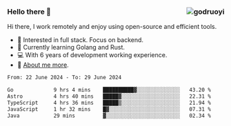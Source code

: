 ### Hello there 👋 <img align="right" src="https://github-readme-stats.vercel.app/api?username=godruoyi&show_icons=true" alt="godruoyi" />

Hi there, I work remotely and enjoy using open-source and efficient tools.

- 🔭 Interested in full stack. Focus on backend.
- 🌱 Currently learning Golang and Rust.
- 💻 With 6 years of development working experience.
- 👒 [About me more](https://godruoyi.com/posts/about-godruoyi).



<!--START_SECTION:waka-->

```txt
From: 22 June 2024 - To: 29 June 2024

Go             9 hrs 4 mins    ██████████▓░░░░░░░░░░░░░░   43.20 %
Astro          4 hrs 40 mins   █████▓░░░░░░░░░░░░░░░░░░░   22.31 %
TypeScript     4 hrs 36 mins   █████▒░░░░░░░░░░░░░░░░░░░   21.94 %
JavaScript     1 hr 32 mins    █▓░░░░░░░░░░░░░░░░░░░░░░░   07.31 %
Java           29 mins         ▓░░░░░░░░░░░░░░░░░░░░░░░░   02.34 %
```

<!--END_SECTION:waka-->
